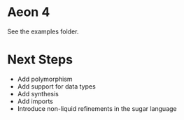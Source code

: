 # Aeon 4

See the examples folder.

# Next Steps

* Add polymorphism
* Add support for data types
* Add synthesis
* Add imports
* Introduce non-liquid refinements in the sugar language
